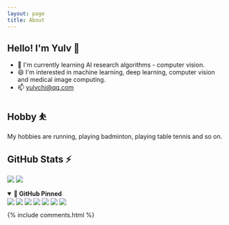 ```yaml
---
layout: page
title: About
---
```


## Hello! I'm Yulv 👋

- 🌱 I'm currently learning AI research algorithms - computer vision.
- 😄 I'm interested in machine learning, deep learning, computer vision and medical image computing.
- 📫 yulvchi@qq.com

## Hobby ⛹

My hobbies are running, playing badminton, playing table tennis and so on.

## GitHub Stats ⚡

<a href="https://github.com/Yulv-git"><img
src="https://github-readme-stats.vercel.app/api?username=Yulv-git&show_icons=true&include_all_commits=true&count_private=true&hide_border=true" /></a>
<a href="https://github.com/Yulv-git"><img
src="https://github-readme-stats.vercel.app/api/top-langs/?username=Yulv-git&show_icons=true&hide_border=true&layout=compact&langs_count=12" /></a>

<details open>
    <summary><b>🔭 GitHub Pinned</b></summary>
        <a href="https://github.com/Yulv-git/Awesome-Ultrasound-Standard-Plane-Detection"><img align="center"
        src="https://github-readme-stats.vercel.app/api/pin/?username=Yulv-git&repo=Awesome-Ultrasound-Standard-Plane-Detection" /></a>
        <a href="https://github.com/Yulv-git/Model_Inference_Deployment"><img align="center"
        src="https://github-readme-stats.vercel.app/api/pin/?username=Yulv-git&repo=Model_Inference_Deployment" /></a>
        <a href="https://github.com/Yulv-git/Campus_network_OM_WAL"><img align="center"
        src="https://github-readme-stats.vercel.app/api/pin/?username=Yulv-git&repo=Campus_network_OM_WAL" /></a>
        <a href="https://github.com/Yulv-git/Correlation_and_Agreement_Analysis"><img align="center"
        src="https://github-readme-stats.vercel.app/api/pin/?username=Yulv-git&repo=Correlation_and_Agreement_Analysis" /></a>
        <a href="https://github.com/Yulv-git/Search-for-Typos"><img align="center"
        src="https://github-readme-stats.vercel.app/api/pin/?username=Yulv-git&repo=Search-for-Typos" /></a>
        <a href="https://github.com/Yulv-git/Master-Thesis-LaTeX-Template-of-SZUs"><img align="center"
        src="https://github-readme-stats.vercel.app/api/pin/?username=Yulv-git&repo=Master-Thesis-LaTeX-Template-of-SZU" /></a>
        <a href="https://github.com/Yulv-git/Jekyll-Pages"><img align="center"
        src="https://github-readme-stats.vercel.app/api/pin/?username=Yulv-git&repo=Jekyll-Pages" /></a>
</details>

{% include comments.html %}
